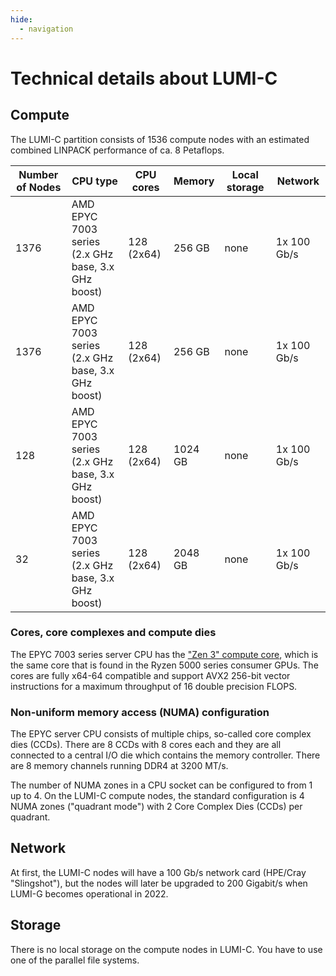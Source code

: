 ```yaml
---
hide:
  - navigation
---
```


# Technical details about LUMI-C

## Compute

The LUMI-C partition consists of 1536 compute nodes with an estimated combined
LINPACK performance of ca. 8 Petaflops.

| Number of Nodes  | CPU type                                              | CPU cores     | Memory  | Local storage | Network     |
| -----------------|-------------------------------------------------------|---------------|---------|---------------|-------------|
| 1376             | AMD EPYC 7003 series<br>(2.x GHz base, 3.x GHz boost) | 128<br>(2x64) | 256 GB  | none          | 1x 100 Gb/s |
| 1376             | AMD EPYC 7003 series<br>(2.x GHz base, 3.x GHz boost) | 128<br>(2x64) | 256 GB  | none          | 1x 100 Gb/s | 
| 128              | AMD EPYC 7003 series<br>(2.x GHz base, 3.x GHz boost) | 128<br>(2x64) | 1024 GB | none          | 1x 100 Gb/s |
| 32               | AMD EPYC 7003 series<br>(2.x GHz base, 3.x GHz boost) | 128<br>(2x64) | 2048 GB | none          | 1x 100 Gb/s |


### Cores, core complexes and compute dies

The EPYC 7003 series server CPU has the ["Zen 3" compute core](1), which is the
same core that is found in the Ryzen 5000 series consumer GPUs. The cores are
fully x64-64 compatible and support AVX2 256-bit vector instructions for a
maximum throughput of 16 double precision FLOPS.

[1]: https://en.wikipedia.org/wiki/Zen_3

### Non-uniform memory access (NUMA) configuration

The EPYC server CPU consists of multiple chips, so-called core complex dies
(CCDs). There are 8 CCDs with 8 cores each and they are all connected to a
central I/O die which contains the memory controller. There are 8 memory
channels running DDR4 at 3200 MT/s.

The number of NUMA zones in a CPU socket can be configured to from 1 up to 4. On
the LUMI-C compute nodes, the standard configuration is 4 NUMA zones
("quadrant mode") with 2 Core Complex Dies (CCDs) per quadrant.

## Network

At first, the LUMI-C nodes will have a 100 Gb/s network card (HPE/Cray 
"Slingshot"), but the nodes will later be upgraded to 200 Gigabit/s when LUMI-G
becomes operational in 2022.

## Storage

There is no local storage on the compute nodes in LUMI-C. You have to use one of
the parallel file systems.
